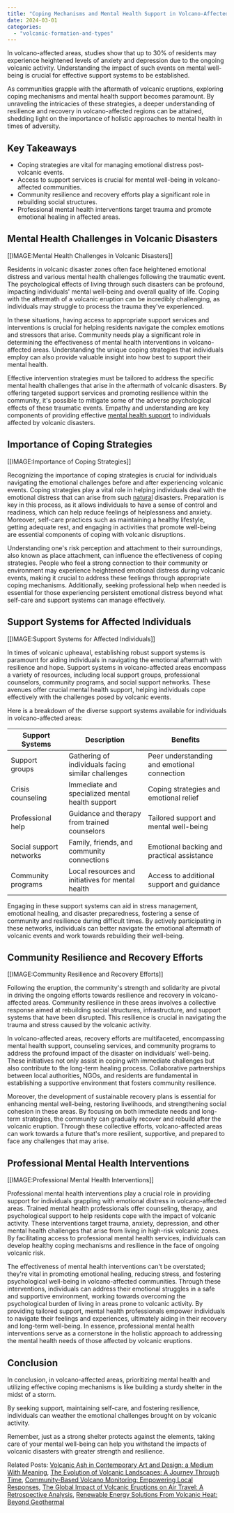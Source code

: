 ```yaml
---
title: "Coping Mechanisms and Mental Health Support in Volcano-Affected Areas"
date: 2024-03-01
categories: 
  - "volcanic-formation-and-types"
---
```


In volcano-affected areas, studies show that up to 30% of residents may experience heightened levels of anxiety and depression due to the ongoing volcanic activity. Understanding the impact of such events on mental well-being is crucial for effective support systems to be established.

As communities grapple with the aftermath of volcanic eruptions, exploring coping mechanisms and mental health support becomes paramount. By unraveling the intricacies of these strategies, a deeper understanding of resilience and recovery in volcano-affected regions can be attained, shedding light on the importance of holistic approaches to mental health in times of adversity.

## Key Takeaways

- Coping strategies are vital for managing emotional distress post-volcanic events.
- Access to support services is crucial for mental well-being in volcano-affected communities.
- Community resilience and recovery efforts play a significant role in rebuilding social structures.
- Professional mental health interventions target trauma and promote emotional healing in affected areas.

## Mental Health Challenges in Volcanic Disasters

\[\[IMAGE:Mental Health Challenges in Volcanic Disasters\]\]

Residents in volcanic disaster zones often face heightened emotional distress and various mental health challenges following the traumatic event. The psychological effects of living through such disasters can be profound, impacting individuals' mental well-being and overall quality of life. Coping with the aftermath of a volcanic eruption can be incredibly challenging, as individuals may struggle to process the trauma they've experienced.

In these situations, having access to appropriate support services and interventions is crucial for helping residents navigate the complex emotions and stressors that arise. Community needs play a significant role in determining the effectiveness of mental health interventions in volcano-affected areas. Understanding the unique coping strategies that individuals employ can also provide valuable insight into how best to support their mental health.

Effective intervention strategies must be tailored to address the specific mental health challenges that arise in the aftermath of volcanic disasters. By offering targeted support services and promoting resilience within the community, it's possible to mitigate some of the adverse psychological effects of these traumatic events. Empathy and understanding are key components of providing effective [mental health support](https://magmamatters.com/understanding-volcanic-formation-a-comprehensive-guide/ "Understanding Volcanic Formation: A Comprehensive Guide") to individuals affected by volcanic disasters.

## Importance of Coping Strategies

\[\[IMAGE:Importance of Coping Strategies\]\]

Recognizing the importance of coping strategies is crucial for individuals navigating the emotional challenges before and after experiencing volcanic events. Coping strategies play a vital role in helping individuals deal with the emotional distress that can arise from such [natural](https://magmamatters.com/the-art-and-science-of-volcano-monitoring/ "The Art and Science of Volcano Monitoring") disasters. Preparation is key in this process, as it allows individuals to have a sense of control and readiness, which can help reduce feelings of helplessness and anxiety. Moreover, self-care practices such as maintaining a healthy lifestyle, getting adequate rest, and engaging in activities that promote well-being are essential components of coping with volcanic disruptions.

Understanding one's risk perception and attachment to their surroundings, also known as place attachment, can influence the effectiveness of coping strategies. People who feel a strong connection to their community or environment may experience heightened emotional distress during volcanic events, making it crucial to address these feelings through appropriate coping mechanisms. Additionally, seeking professional help when needed is essential for those experiencing persistent emotional distress beyond what self-care and support systems can manage effectively.

## Support Systems for Affected Individuals

\[\[IMAGE:Support Systems for Affected Individuals\]\]

In times of volcanic upheaval, establishing robust support systems is paramount for aiding individuals in navigating the emotional aftermath with resilience and hope. Support systems in volcano-affected areas encompass a variety of resources, including local support groups, professional counselors, community programs, and social support networks. These avenues offer crucial mental health support, helping individuals cope effectively with the challenges posed by volcanic events.

Here is a breakdown of the diverse support systems available for individuals in volcano-affected areas:

| Support Systems | Description | Benefits |
| --- | --- | --- |
| Support groups | Gathering of individuals facing similar challenges | Peer understanding and emotional connection |
| Crisis counseling | Immediate and specialized mental health support | Coping strategies and emotional relief |
| Professional help | Guidance and therapy from trained counselors | Tailored support and mental well-being |
| Social support networks | Family, friends, and community connections | Emotional backing and practical assistance |
| Community programs | Local resources and initiatives for mental health | Access to additional support and guidance |

Engaging in these support systems can aid in stress management, emotional healing, and disaster preparedness, fostering a sense of community and resilience during difficult times. By actively participating in these networks, individuals can better navigate the emotional aftermath of volcanic events and work towards rebuilding their well-being.

## Community Resilience and Recovery Efforts

\[\[IMAGE:Community Resilience and Recovery Efforts\]\]

Following the eruption, the community's strength and solidarity are pivotal in driving the ongoing efforts towards resilience and recovery in volcano-affected areas. Community resilience in these areas involves a collective response aimed at rebuilding social structures, infrastructure, and support systems that have been disrupted. This resilience is crucial in navigating the trauma and stress caused by the volcanic activity.

In volcano-affected areas, recovery efforts are multifaceted, encompassing mental health support, counseling services, and community programs to address the profound impact of the disaster on individuals' well-being. These initiatives not only assist in coping with immediate challenges but also contribute to the long-term healing process. Collaborative partnerships between local authorities, NGOs, and residents are fundamental in establishing a supportive environment that fosters community resilience.

Moreover, the development of sustainable recovery plans is essential for enhancing mental well-being, restoring livelihoods, and strengthening social cohesion in these areas. By focusing on both immediate needs and long-term strategies, the community can gradually recover and rebuild after the volcanic eruption. Through these collective efforts, volcano-affected areas can work towards a future that's more resilient, supportive, and prepared to face any challenges that may arise.

## Professional Mental Health Interventions

\[\[IMAGE:Professional Mental Health Interventions\]\]

Professional mental health interventions play a crucial role in providing support for individuals grappling with emotional distress in volcano-affected areas. Trained mental health professionals offer counseling, therapy, and psychological support to help residents cope with the impact of volcanic activity. These interventions target trauma, anxiety, depression, and other mental health challenges that arise from living in high-risk volcanic zones. By facilitating access to professional mental health services, individuals can develop healthy coping mechanisms and resilience in the face of ongoing volcanic risk.

The effectiveness of mental health interventions can't be overstated; they're vital in promoting emotional healing, reducing stress, and fostering psychological well-being in volcano-affected communities. Through these interventions, individuals can address their emotional struggles in a safe and supportive environment, working towards overcoming the psychological burden of living in areas prone to volcanic activity. By providing tailored support, mental health professionals empower individuals to navigate their feelings and experiences, ultimately aiding in their recovery and long-term well-being. In essence, professional mental health interventions serve as a cornerstone in the holistic approach to addressing the mental health needs of those affected by volcanic eruptions.

## Conclusion

In conclusion, in volcano-affected areas, prioritizing mental health and utilizing effective coping mechanisms is like building a sturdy shelter in the midst of a storm.

By seeking support, maintaining self-care, and fostering resilience, individuals can weather the emotional challenges brought on by volcanic activity.

Remember, just as a strong shelter protects against the elements, taking care of your mental well-being can help you withstand the impacts of volcanic disasters with greater strength and resilience.

Related Posts: [Volcanic Ash in Contemporary Art and Design: a Medium With Meaning](https://magmamatters.com/volcanic-ash-in-contemporary-art-and-design-a-medium-with-meaning-2/), [The Evolution of Volcanic Landscapes: A Journey Through Time](https://magmamatters.com/the-evolution-of-volcanic-landscapes-a-journey-through-time-2/), [Community-Based Volcano Monitoring: Empowering Local Responses](https://magmamatters.com/community-based-volcano-monitoring-empowering-local-responses-2/), [The Global Impact of Volcanic Eruptions on Air Travel: A Retrospective Analysis](https://magmamatters.com/the-global-impact-of-volcanic-eruptions-on-air-travel-a-retrospective-analysis-2/), [Renewable Energy Solutions From Volcanic Heat: Beyond Geothermal](https://magmamatters.com/renewable-energy-solutions-from-volcanic-heat-beyond-geothermal-2/)
